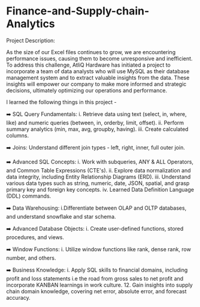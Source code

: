 # Finance-and-Supply-chain-Analytics

Project Description:

As the size of our Excel files continues to grow, we are encountering performance issues, causing them to become unresponsive and inefficient. To address this challenge, AtliQ Hardware has initiated a project to incorporate a team of data analysts who will use MySQL as their database management system and to extract valuable insights from the data. These insights will empower our company to make more informed and strategic decisions, ultimately optimizing our operations and performance.

I learned the following things in this project -

➡️ SQL Query Fundamentals:
i. Retrieve data using text (select, in, where, like) and numeric queries (between, in, orderby, limit, offset).
ii. Perform summary analytics (min, max, avg, groupby, having).
iii. Create calculated columns.

➡️ Joins:
Understand different join types - left, right, inner, full outer join. 

➡️ Advanced SQL Concepts:
i. Work with subqueries, ANY & ALL Operators, and Common Table Expressions (CTE's).
ii. Explore data normalization and data integrity, including Entity Relationship Diagrams (ERD).
iii. Understand various data types such as string, numeric, date, JSON, spatial, and grasp primary key and foreign key concepts.
iv. Learned Data Definition Language (DDL) commands.

➡️ Data Warehousing:
i.Differentiate between OLAP and OLTP databases, and understand snowflake and star schema.

➡️ Advanced Database Objects:
i. Create user-defined functions, stored procedures, and views.

➡️ Window Functions:
i. Utilize window functions like rank, dense rank, row number, and others. 

➡️ Business Knowledge:
i. Apply SQL skills to financial domains, including profit and loss statements i.e the road from gross sales to net profit and incorporate KANBAN learnings in work culture.
12. Gain insights into supply chain domain knowledge, covering net error, absolute error, and forecast accuracy.
